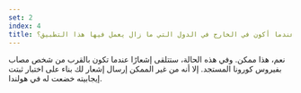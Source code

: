 ```yaml
---
set: 2
index: 4
title: هل يمكنني تنزيل تطبيق أجنبي يختص بإشعارات فيروس كورونا عندما أكون في الخارج في الدول التي ما زال يعمل فيها هذا التطبيق؟ 
---
```

نعم، هذا ممكن. وفي هذه الحالة، ستتلقى إشعارًا عندما تكون بالقرب من شخص مصاب بفيروس كورونا المستجد. إلا أنه من غير الممكن إرسال إشعار لك بناء على اختبار ثبتت إيجابيته خضعت له في هولندا. 

